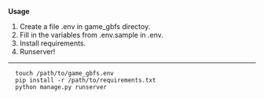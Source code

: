 **Usage**
1. Create a file .env in game_gbfs directoy.  
2. Fill in the variables from .env.sample in .env.
3. Install requirements.
4. Runserver! 
---

```
  touch /path/to/game_gbfs.env
  pip install -r /path/to/requirements.txt
  python manage.py runserver
```

